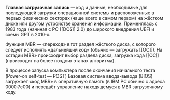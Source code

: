 **Главная загрузочная запись** — код и данные, необходимые для последующей загрузки операционной системы и расположенные в первых физических секторах (чаще всего в самом первом) на жёстком диске или другом устройстве хранения информации. Применялась с 1983 года (начиная с PC [[DOS]] 2.0) до широкого внедрения UEFI и схемы GPT в 2010-х.

Функция MBR — «переход» в тот раздел жёсткого диска, с которого следует исполнять «дальнейший код» (обычно — загружать [[ОС]]). На «стадии MBR» происходит выбор раздела диска, загрузка кода [[ОС]] (происходит на более поздних этапах алгоритма).

В процессе запуска компьютера после окончания начального теста (Power-on self-test — POST) Базовая система ввода-вывода (BIOS) загружает «код MBR» в оперативную память (в IBM PC обычно с адреса 0000:7c00) и передаёт управление находящемуся в MBR загрузочному коду.